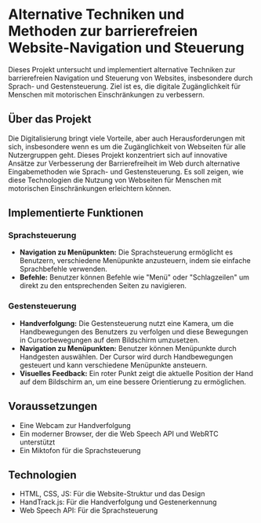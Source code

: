 # Alternative Techniken und Methoden zur barrierefreien Website-Navigation und Steuerung

Dieses Projekt untersucht und implementiert alternative Techniken zur barrierefreien Navigation und Steuerung von Websites, insbesondere durch Sprach- und Gestensteuerung. Ziel ist es, die digitale Zugänglichkeit für Menschen mit motorischen Einschränkungen zu verbessern.

## Über das Projekt

Die Digitalisierung bringt viele Vorteile, aber auch Herausforderungen mit sich, insbesondere wenn es um die Zugänglichkeit von Webseiten für alle Nutzergruppen geht. Dieses Projekt konzentriert sich auf innovative Ansätze zur Verbesserung der Barrierefreiheit im Web durch alternative Eingabemethoden wie Sprach- und Gestensteuerung. Es soll zeigen, wie diese Technologien die Nutzung von Webseiten für Menschen mit motorischen Einschränkungen erleichtern können.

## Implementierte Funktionen

### Sprachsteuerung

- **Navigation zu Menüpunkten:** Die Sprachsteuerung ermöglicht es Benutzern, verschiedene Menüpunkte anzusteuern, indem sie einfache Sprachbefehle verwenden.
- **Befehle:** Benutzer können Befehle wie "Menü" oder "Schlagzeilen" um direkt zu den entsprechenden Seiten zu navigieren.

### Gestensteuerung

- **Handverfolgung:** Die Gestensteuerung nutzt eine Kamera, um die Handbewegungen des Benutzers zu verfolgen und diese Bewegungen in Cursorbewegungen auf dem Bildschirm umzusetzen.
- **Navigation zu Menüpunkten:** Benutzer können Menüpunkte durch Handgesten auswählen. Der Cursor wird durch Handbewegungen gesteuert und kann verschiedene Menüpunkte ansteuern.
- **Visuelles Feedback:** Ein roter Punkt zeigt die aktuelle Position der Hand auf dem Bildschirm an, um eine bessere Orientierung zu ermöglichen.

## Voraussetzungen

- Eine Webcam zur Handverfolgung
- Ein moderner Browser, der die Web Speech API und WebRTC unterstützt
- Ein Miktofon für die Sprachsteuerung

## Technologien

- HTML, CSS, JS: Für die Website-Struktur und das Design
- HandTrack.js: Für die Handverfolgung und Gestenerkennung
- Web Speech API: Für die Sprachsteuerung
